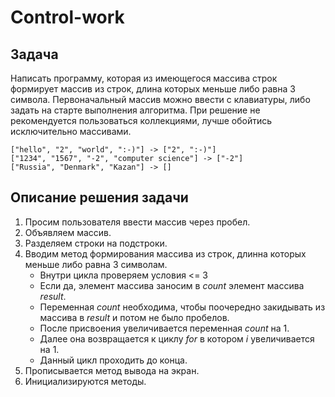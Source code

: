# Control-work
## Задача
Написать программу, которая из имеющегося массива строк формирует массив из строк, длина которых меньше либо равна 3 символа. Первоначальный массив можно ввести с клавиатуры, либо задать на старте выполнения алгоритма. При решение не рекомендуется пользоваться коллекциями, лучше обойтись исключительно массивами.

```
["hello", "2", "world", ":-)"] -> ["2", ":-)"]
["1234", "1567", "-2", "computer science"] -> ["-2"]
["Russia", "Denmark", "Kazan"] -> []
```

## Описание решения задачи
1. Просим пользователя ввести массив через пробел.
2. Объявляем массив.
3. Разделяем строки на подстроки.
4. Вводим метод формирования массива из строк, длинна которых меньше либо равна 3 символам.
   - Внутри цикла проверяем условия <= 3
   - Если да, элемент  массива заносим в *count* элемент массива *result*.
   - Переменная *count* необходима, чтобы поочередно закидывать из массива в *result* и потом не было пробелов. 
   - После присвоения увеличивается переменная *count* на 1. 
   - Далее она возвращается к циклу *for* в котором *i* увеличивается на 1. 
   - Данный цикл проходить до конца.
5. Прописывается метод вывода на экран.
6. Инициализируются методы.


